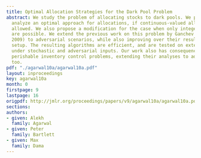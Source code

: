 ```yaml
---
title: Optimal Allocation Strategies for the Dark Pool Problem
abstract: We study the problem of allocating stocks to dark pools. We propose and
  analyze an optimal approach for allocations, if continuous-valued allocations are
  allowed. We also propose a modification for the case when only integer-valued allocations
  are possible. We extend the previous work on this problem by Ganchev et al (UAI
  2009) to adversarial scenarios, while also improving over their results in the iid
  setup. The resulting algorithms are efficient, and are tested on extensive simulations
  under stochastic and adversarial inputs. Our work also has consequences for other
  perishable inventory control problems, extending their analyses to adversarial models
  too.
pdf: "./agarwal10a/agarwal10a.pdf"
layout: inproceedings
key: agarwal10a
month: 0
firstpage: 9
lastpage: 16
origpdf: http://jmlr.org/proceedings/papers/v9/agarwal10a/agarwal10a.pdf
sections: 
authors:
- given: Alekh
  family: Agarwal
- given: Peter
  family: Bartlett
- given: Max
  family: Dama
---
```

